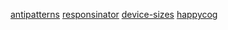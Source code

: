 [antipatterns][]
[responsinator][]
[device-sizes][]
[happycog][]

[antipatterns]: http://sourcemaking.com/antipatterns "design-patterns"
[responsinator]: http://www.responsinator.com/ "responsive tool"
[device-sizes]: http://www.metaltoad.com/sites/default/files/Responsive-Widths_0.png "responsive devices"
[happycog]: http://happycog.com/ "responsive company"
